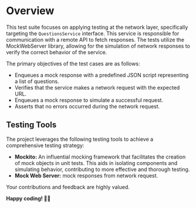 <!-- Cocktail Quiz App Repository -->

<h1>Overview</h1>
<p> This test suite focuses on applying testing at the network layer, specifically targeting the <code>QuestionsService</code> interface. This service is responsible for communication with a remote API to fetch responses. The tests utilize the MockWebServer library, allowing for the simulation of network responses to verify the correct behavior of the service.</p>


<p> The primary objectives of the test cases are as follows:</p>

* Enqueues a mock response with a predefined JSON script representing a list of questions.
* Verifies that the service makes a network request with the expected URL.
* Enqueues a mock response to simulate a successful request.
* Asserts that no errors occurred during the network request.

<h2>Testing Tools</h2>
<p>The project leverages the following testing tools to achieve a comprehensive testing strategy:</p>
<ul>
  <li><strong>Mockito:</strong> An influential mocking framework that facilitates the creation of mock objects in unit tests. This aids in isolating components and simulating behavior, contributing to more effective and thorough testing.</li>
   <li><strong>Mock Web Server:</strong> mock responses from network request.</li>
</ul>

<p>Your contributions and feedback are highly valued.</p>

<p><strong>Happy coding! 🍹🧠</strong></p>
